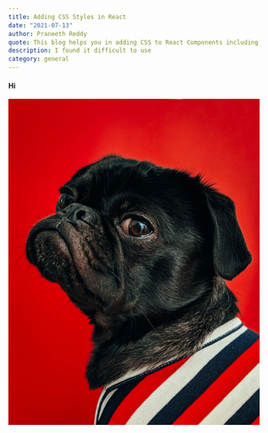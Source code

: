 ```yaml
---
title: Adding CSS Styles in React
date: "2021-07-13"
author: Praneeth Reddy
quote: This blog helps you in adding CSS to React Components including local scoping.
description: I found it difficult to use
category: general
---
```

<h4>
Hi
</h4>

![](./charles-deluvio-540415-unsplash.jpg)